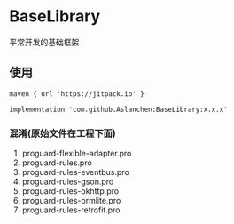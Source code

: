 # BaseLibrary
平常开发的基础框架

## 使用
```
maven { url 'https://jitpack.io' }

implementation 'com.github.Aslanchen:BaseLibrary:x.x.x'
```

### 混淆(原始文件在工程下面)
1. proguard-flexible-adapter.pro
2. proguard-rules.pro
3. proguard-rules-eventbus.pro
4. proguard-rules-gson.pro
5. proguard-rules-okhttp.pro
6. proguard-rules-ormlite.pro
7. proguard-rules-retrofit.pro